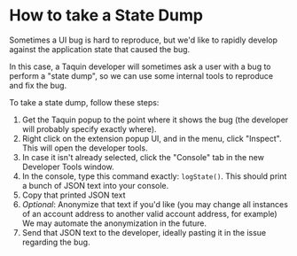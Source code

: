# How to take a State Dump

Sometimes a UI bug is hard to reproduce, but we'd like to rapidly develop against the application state that caused the bug.

In this case, a Taquin developer will sometimes ask a user with a bug to perform a "state dump", so we can use some internal tools to reproduce and fix the bug.

To take a state dump, follow these steps:

1. Get the Taquin popup to the point where it shows the bug (the developer will probably specify exactly where).
2. Right click on the extension popup UI, and in the menu, click "Inspect". This will open the developer tools.
3. In case it isn't already selected, click the "Console" tab in the new Developer Tools window.
4. In the console, type this command exactly: `logState()`. This should print a bunch of JSON text into your console.
5. Copy that printed JSON text
6. _Optional_: Anonymize that text if you'd like (you may change all instances of an account address to another valid account address, for example) We may automate the anonymization in the future.
7. Send that JSON text to the developer, ideally pasting it in the issue regarding the bug.
